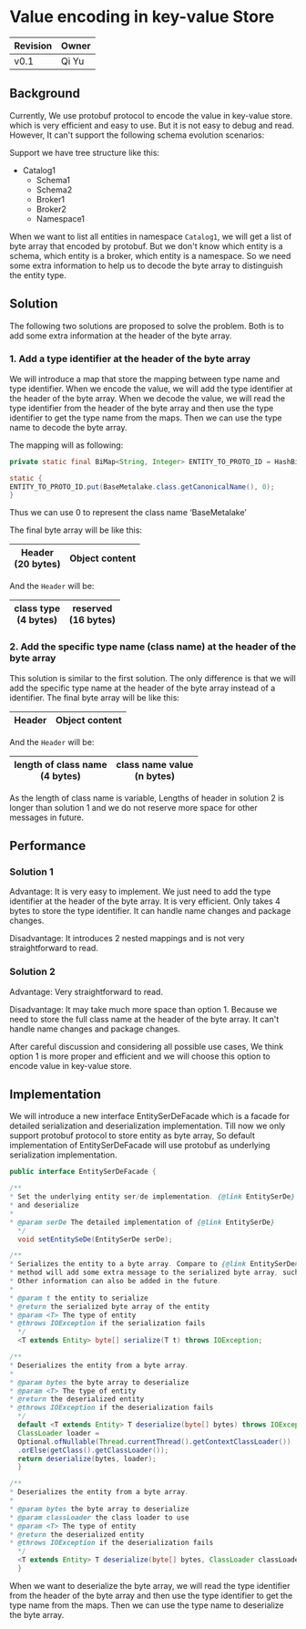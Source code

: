 <!--
  Copyright 2023 Datastrato.
  This software is licensed under the Apache License version 2.
-->

# Value encoding in key-value Store
| Revision | Owner    |
| :------- |----------|
| v0.1     | Qi Yu    |

## Background

Currently, We use protobuf protocol to encode the value in key-value store. which is very efficient and easy to use. But it is not easy to debug and read.
However, It can't support the following schema evolution scenarios:

Support we have tree structure like this:

- Catalog1
    - Schema1
    - Schema2
    - Broker1
    - Broker2
    - Namespace1


When we want to list all entities in namespace `Catalog1`, we will get a list of byte array that encoded by protobuf. But we don't know which entity is a schema, which entity is a broker, which entity is a namespace.
So we need some extra information to help us to decode the byte array to distinguish the entity type.

## Solution

The following two solutions are proposed to solve the problem. Both is to add some extra information at the header of the byte array.

### 1. Add a type identifier at the header of the byte array
We will introduce a map that store the mapping between type name and type identifier. When we encode the value, we will add the type identifier at the header of the byte array. When we decode the value, we will read the type identifier from the header of the byte array and then use the type identifier to get the type name from the maps. Then we can use the type name to decode the byte array.

The mapping will as following:

```java
private static final BiMap<String, Integer> ENTITY_TO_PROTO_ID = HashBiMap.create();

static {
ENTITY_TO_PROTO_ID.put(BaseMetalake.class.getCanonicalName(), 0);
}
```

Thus we can use 0 to represent the class name ‘BaseMetalake’

The final byte array will be like this:

| Header<br/>(20 bytes) | Object content |  
|-----------------------|----------------|


And the `Header` will be:

| class type<br/>(4 bytes) | reserved<br/>(16 bytes) |  
|--------------------------|--------------------|




### 2. Add the specific type name (class name) at the header of the byte array

This solution is similar to the first solution. The only difference is that we will add the specific type name at the header of the byte array instead of a identifier. The final byte array will be like this:


| Header| Object content |  
|-------|----------------|


And the `Header` will be:

| length of class name<br/>(4 bytes) | class name value<br/>(n bytes) |  
|--------------------------|--------------------------------|



As the length of class name is variable, Lengths of header in solution 2 is longer than solution 1 and we do not reserve more space for other messages in future.

## Performance

### Solution 1
Advantage:
It is very easy to implement. We just need to add the type identifier at the header of the byte array.
It is very efficient. Only takes 4 bytes to store the type identifier.
It can handle name changes and package changes.

Disadvantage:
It introduces 2 nested mappings and is not very straightforward to read.

### Solution 2
Advantage:
Very straightforward to read.

Disadvantage:
It may take much more space than option 1. Because we need to store the full class name at the header of the byte array.
It can't handle name changes and package changes.


After careful discussion and considering all possible use cases, We think option 1 is more proper and efficient and we will choose this option to encode value in key-value store.


## Implementation

We will introduce a new interface EntitySerDeFacade which is a facade for detailed serialization and deserialization implementation. Till now we only support protobuf protocol to store entity as byte array,  So default implementation of EntitySerDeFacade will use protobuf  as underlying serialization implementation.

```java
public interface EntitySerDeFacade {

/**
* Set the underlying entity ser/de implementation. {@link EntitySerDe} will be used to serialize
* and deserialize
*
* @param serDe The detailed implementation of {@link EntitySerDe}
  */
  void setEntitySeDe(EntitySerDe serDe);

/**
* Serializes the entity to a byte array. Compare to {@link EntitySerDe#serialize(Entity)}, this
* method will add some extra message to the serialized byte array, such as the entity class name.
* Other information can also be added in the future.
*
* @param t the entity to serialize
* @return the serialized byte array of the entity
* @param <T> The type of entity
* @throws IOException if the serialization fails
  */
  <T extends Entity> byte[] serialize(T t) throws IOException;

/**
* Deserializes the entity from a byte array.
*
* @param bytes the byte array to deserialize
* @param <T> The type of entity
* @return the deserialized entity
* @throws IOException if the deserialization fails
  */
  default <T extends Entity> T deserialize(byte[] bytes) throws IOException {
  ClassLoader loader =
  Optional.ofNullable(Thread.currentThread().getContextClassLoader())
  .orElse(getClass().getClassLoader());
  return deserialize(bytes, loader);
  }

/**
* Deserializes the entity from a byte array.
*
* @param bytes the byte array to deserialize
* @param classLoader the class loader to use
* @param <T> The type of entity
* @return the deserialized entity
* @throws IOException if the deserialization fails
  */
  <T extends Entity> T deserialize(byte[] bytes, ClassLoader classLoader) throws IOException;
  }
```


When we want to deserialize the byte array, we will read the type identifier from the header of the byte array and then use the type identifier to get the type name from the maps. Then we can use the type name to deserialize the byte array.


